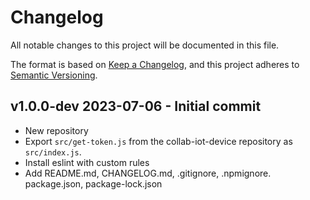 # Changelog

All notable changes to this project will be documented in this file.

The format is based on [Keep a Changelog](https://keepachangelog.com/en/1.0.0/),
and this project adheres to
[Semantic Versioning](https://semver.org/spec/v2.0.0.html).

## v1.0.0-dev 2023-07-06 - Initial commit

- New repository
- Export `src/get-token.js` from the collab-iot-device repository as `src/index.js`.
- Install eslint with custom rules
- Add README.md, CHANGELOG.md, .gitignore, .npmignore. package.json, package-lock.json
